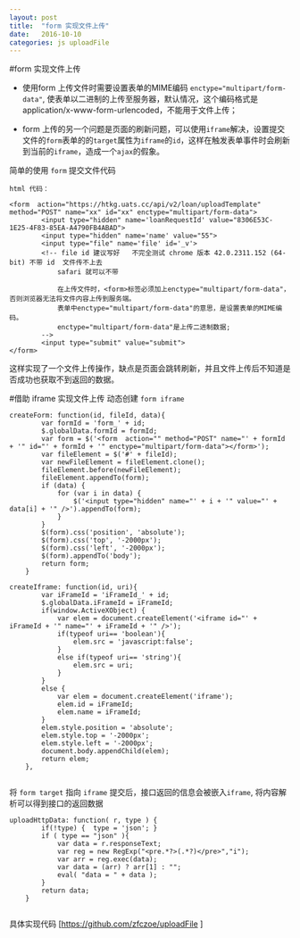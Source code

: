 ```yaml
---
layout: post
title:  "form 实现文件上传"
date:   2016-10-10 
categories: js uploadFile
---
```




#form 实现文件上传


* 使用form 上传文件时需要设置表单的MIME编码 `enctype="multipart/form-data"`, 使表单以二进制的上传至服务器，默认情况，这个编码格式是application/x-www-form-urlencoded，不能用于文件上传；

* form 上传的另一个问题是页面的刷新问题，可以使用`iframe`解决，设置提交文件的`form`表单的的`target`属性为`iframe`的`id`，这样在触发表单事件时会刷新到当前的`iframe`，造成一个`ajax`的假象。


简单的使用 `form` 提交文件代码

```
html 代码：

<form  action="https://htkg.uats.cc/api/v2/loan/uploadTemplate" method="POST" name="xx" id="xx" enctype="multipart/form-data">
        <input type="hidden" name='loanRequestId' value="8306E53C-1E25-4F83-85EA-A4790FB4ABAD">
        <input type="hidden" name='name' value="55">
        <input type="file" name='file' id='_v'>
        <!-- file id 建议写好   不完全测试 chrome 版本 42.0.2311.152 (64-bit) 不带 id  文件传不上去
            safari 就可以不带

            在上传文件时，<form>标签必须加上enctype="multipart/form-data"，否则浏览器无法将文件内容上传到服务端。
            表单中enctype="multipart/form-data"的意思，是设置表单的MIME编码。
            enctype="multipart/form-data"是上传二进制数据; 
        -->
        <input type="submit" value="submit">
</form>

```
这样实现了一个文件上传操作，缺点是页面会跳转刷新，并且文件上传后不知道是否成功也获取不到返回的数据。


#借助 iframe 实现文件上传
动态创建 `form iframe` 

```
createForm: function(id, fileId, data){   
        var formId = 'form_' + id;
        $.globalData.formId = formId;
        var form = $('<form  action="" method="POST" name="' + formId + '" id="' + formId + '" enctype="multipart/form-data"></form>');
        var fileElement = $('#' + fileId);
        var newFileElement = fileElement.clone();
        fileElement.before(newFileElement);
        fileElement.appendTo(form);
        if (data) { 
            for (var i in data) { 
                $('<input type="hidden" name="' + i + '" value="' + data[i] + '" />').appendTo(form);
            } 
        }
        $(form).css('position', 'absolute');
        $(form).css('top', '-2000px');
        $(form).css('left', '-2000px');
        $(form).appendTo('body');
        return form;
    }
    
createIframe: function(id, uri){
        var iFrameId = 'iFrameId_' + id;
        $.globalData.iFrameId = iFrameId;
        if(window.ActiveXObject) {
            var elem = document.createElement('<iframe id="' + iFrameId + '" name="' + iFrameId + '" />');
            if(typeof uri== 'boolean'){
                elem.src = 'javascript:false';
            }
            else if(typeof uri== 'string'){
                elem.src = uri;
            }
        }
        else {
            var elem = document.createElement('iframe');
            elem.id = iFrameId;
            elem.name = iFrameId;
        }
        elem.style.position = 'absolute';
        elem.style.top = '-2000px';
        elem.style.left = '-2000px';
        document.body.appendChild(elem);
        return elem;
    },
    
```


将 `form target` 指向 `iframe` 提交后，接口返回的信息会被嵌入`iframe`, 将内容解析可以得到接口的返回数据

```
uploadHttpData: function( r, type ) {
        if(!type) {  type = 'json'; }
        if ( type == "json" ){
            var data = r.responseText;
            var reg = new RegExp("<pre.*?>(.*?)</pre>","i");
            var arr = reg.exec(data);
            var data = (arr) ? arr[1] : "";
            eval( "data = " + data );
        }
        return data;
    }
    
```

具体实现代码 [https://github.com/zfczoe/uploadFile ]




